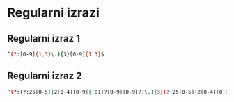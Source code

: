 # Regularni izrazi

## Regularni izraz 1

```sh
^(?:[0-9]{1,3}\.){3}[0-9]{1,3}$
```
## Regularni izraz 2

```sh
^(?:(?:25[0-5]|2[0-4][0-9]|[01]?[0-9][0-9]?)\.){3}(?:25[0-5]|2[0-4][0-9]|[01]?[0-9][0-9]?)$
```
